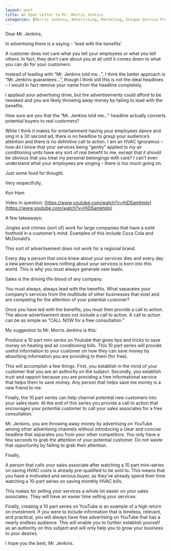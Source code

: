 ```yaml
---
layout: post
title: An Open Letter to Mr. Morris Jenkins
categories: [Morris Jenkins, Advertising, Marketing, Unique Service Proposition]
---
```

Dear Mr. Jenkins,

In advertising there is a saying &#8211; &#8216;lead with the benefits&#8217;.

A customer does not care what you tell your employees or what you tell others. In fact, they don&#8217;t care about you at all until it comes down to what you can do for your customers.

Instead of leading with &#8220;Mr. Jenkins told me&#8230;&#8221;, I think the better approach is &#8220;Mr. Jenkins guarantees&#8230;&#8221;, though I think still this is not the ideal headlines &#8211; I would in fact remove your name from the headline completely.&nbsp;

I applaud your advertising drive, but the advertisements could afford to be tweaked and you are likely throwing away money by failing to lead with the benefits.&nbsp;

How sure are you that the &#8220;Mr. Jenkins told me&#8230;&#8221; headline actually converts potential buyers to real customers?

While I think it makes for entertainment having your employees dance and sing in a 30 second ad, there is no headline to grasp your audience&#8217;s attention and there is no definitive call to action. I am an HVAC ignoramus &#8211; how do I know that your services being &#8220;gently&#8221; applied to my air conditioning units have any sort of real benefit to me, except that it should be obvious that you treat my personal belongings with care? I can&#8217;t even understand what your employees are singing &#8211; there is too much going on.

Just some food for thought.

Very respectfully,

Kon Ham

Video in question: [https://www.youtube.com/watch?v=HjDSamktplo](https://www.youtube.com/watch?v=HjDSamktplo)


A few takeaways:

Jingles and chimes (sort of) work for large companies that have a solid foothold in a customer&#8217;s mind. Examples of this include Coca Cola and McDonald&#8217;s.

This sort of advertisement does not work for a regional brand.

Every day a person that once knew about your services dies and every day a new person that knows nothing about your services is born into this world. This is why you must always generate new leads.

Sales is the driving life-blood of any company.

You must always, always lead with the benefits. What separates your company&#8217;s services from the multitude of other businesses that exist and are competing for the attention of your potential customer?

Once you have led with the benefits, you must then provide a call to action. The above advertisement does not include a call to action. A call to action can be as simple as &#8220;CALL NOW for a free consultation.&#8221;

My suggestion to Mr. Morris Jenkins is this:

Produce a 10 part mini series on Youtube that gives tips and tricks to save money on heating and air conditioning bills. This 10 part series will provide useful information to your customer on how they can save money by absorbing information you are providing to them (for free).

This will accomplish a few things. First, you establish in the mind of your customer that you are an authority on the subject. Secondly, you establish trust and rapport because you are providing a free informational service that helps them to save money. Any person that helps save me money is a new friend to me.

Finally, the 10 part series can help channel potential new customers into your sales team. At the end of this series you provide a call to action that encourages your potential customer to call your sales associates for a free consultation.

Mr. Jenkins, you are throwing away money by advertising on YouTube among other advertising channels without introducing a clear and concise headline that separates you from your other competitors. You only have a few seconds to grab the attention of your potential customer. Do not waste that opportunity by failing to grab their attention.

Finally,

A person that calls your sales associate after watching a 10 part mini-series on saving HVAC costs is already pre-qualified to be sold to. This means that you have a motivated and serious buyer, as they&#8217;ve already spend their time watching a 10-part series on saving monthly HVAC bills.

This makes for selling your services a whole lot easier on your sales associates. They will have an easier time selling your services.

Finally, creating a 10 part series on YouTube is an example of a high return on investment. If you were to include information that is timeless, relevant, and practical, you will always have free advertising on YouTube that has a nearly endless audience. This will enable you to further establish yourself as an authority on this subject and will only help you to grow your business to your desires.

I hope you the best, Mr. Jenkins.

